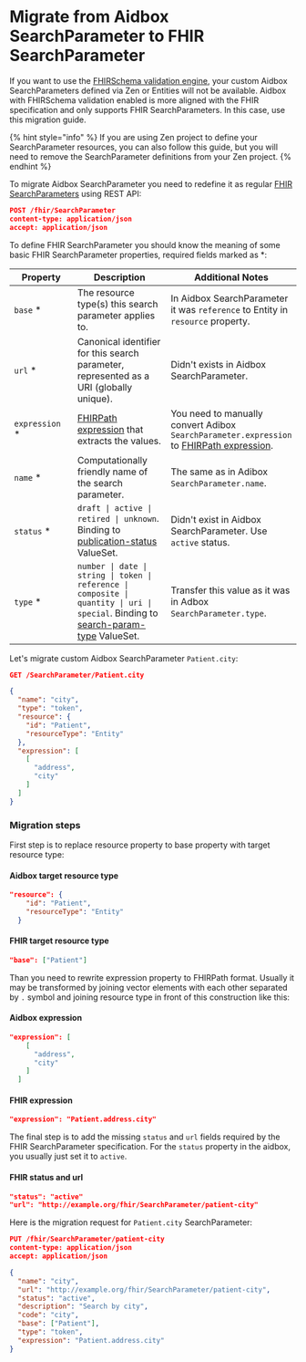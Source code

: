 # Migrate from Aidbox SearchParameter to FHIR SearchParameter

If you want to use the [FHIRSchema validation engine](../../../../modules-1/profiling-and-validation/fhir-schema-validator.md), your custom Aidbox SearchParameters defined via Zen or Entities will not be available. Aidbox with FHIRSchema validation enabled is more aligned with the FHIR specification and only supports FHIR SearchParameters. In this case, use this migration guide.

{% hint style="info" %}
If you are using Zen project to define your SearchParameter resources, you can also follow this guide, but you will need to remove the SearchParameter definitions from your Zen project.
{% endhint %}

To migrate Aidbox SearchParameter you need to redefine it as regular [FHIR SearchParameters](https://hl7.org/fhir/R5/searchparameter.html) using REST API:

```json
POST /fhir/SearchParameter
content-type: application/json
accept: application/json
```

To define FHIR SearchParameter you should know the meaning of some basic FHIR SearchParameter properties, required fields marked as \*:

<table data-full-width="true"><thead><tr><th width="172">Property</th><th width="294">Description</th><th>Additional Notes</th></tr></thead><tbody><tr><td><code>base</code> *</td><td>The resource type(s) this search parameter applies to.</td><td>In Aidbox SearchParameter it was <code>reference</code> to Entity in <code>resource</code> property.</td></tr><tr><td><code>url</code> *</td><td>Canonical identifier for this search parameter, represented as a URI (globally unique).</td><td>Didn't exists in Aidbox SearchParameter.</td></tr><tr><td><code>expression</code> *</td><td><a href="https://www.hl7.org/fhir/fhirpath.html">FHIRPath expression</a> that extracts the values.</td><td>You need to manually convert Adibox <code>SearchParameter.expression</code> to <a href="https://www.hl7.org/fhir/fhirpath.html">F</a><a href="https://www.hl7.org/fhir/fhirpath.html">HIRPath expression</a>.</td></tr><tr><td><code>name</code> *</td><td>Computationally friendly name of the search parameter.</td><td>The same as in Adibox <code>SearchParameter.name</code>.</td></tr><tr><td><code>status</code> *</td><td><code>draft | active | retired | unknown</code>. Binding to <a href="https://hl7.org/fhir/R5/valueset-publication-status.html">publication-status</a> ValueSet.</td><td>Didn't exist in Aidbox SearchParameter. Use <code>active</code> status.</td></tr><tr><td><code>type</code> *</td><td><code>number | date | string | token | reference | composite | quantity | uri | special</code>. Binding to <a href="https://hl7.org/fhir/R4/valueset-search-param-type.html">search-param-type</a> ValueSet.</td><td>Transfer this value as it was in Adbox <code>SearchParameter.type</code>.</td></tr></tbody></table>

Let's migrate custom Aidbox SearchParameter `Patient.city`:

```json
GET /SearchParameter/Patient.city

​{
  "name": "city",
  "type": "token",
  "resource": {
    "id": "Patient",
    "resourceType": "Entity"
  },
  "expression": [
    [
      "address",
      "city"
    ]
  ]
}
```

### Migration steps



First step is to replace resource property to base property with target resource type:

#### Aidbox target resource type

```json
"resource": {
    "id": "Patient",
    "resourceType": "Entity"
  }
```

#### FHIR target resource type

```json
"base": ["Patient"]
```



Than you need to rewrite expression property to FHIRPath format. Usually it may be transformed by joining vector elements with each other separated by `.` symbol and joining resource type in front of this construction like this:

#### Aidbox expression

```json
"expression": [
    [
      "address",
      "city"
    ]
  ]
```

#### FHIR expression

```json
"expression": "Patient.address.city"
```



The final step is to add the missing `status` and `url` fields required by the FHIR SearchParameter specification. For the `status` property in the aidbox, you usually just set it to `active`.&#x20;

#### FHIR status and url

```json
"status": "active"
"url": "http://example.org/fhir/SearchParameter/patient-city"
```

Here is the migration request for `Patient.city` SearchParameter:

```json
PUT /fhir/SearchParameter/patient-city
content-type: application/json
accept: application/json

{
  "name": "city",
  "url": "http://example.org/fhir/SearchParameter/patient-city",
  "status": "active",
  "description": "Search by city",
  "code": "city",
  "base": ["Patient"],
  "type": "token",
  "expression": "Patient.address.city"
}
```
